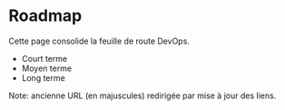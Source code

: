 # Roadmap

Cette page consolide la feuille de route DevOps.

- Court terme
- Moyen terme
- Long terme

Note: ancienne URL (en majuscules) redirigée par mise à jour des liens.
